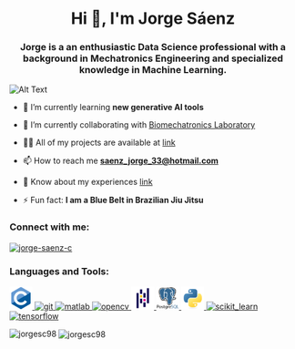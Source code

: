 <h1 align="center">Hi 👋, I'm Jorge Sáenz</h1>
<h3 align="center">Jorge is a an enthusiastic Data Science professional with a background in Mechatronics Engineering and specialized knowledge in Machine Learning.</h3>
<p align="left">
  <img src="" alt="Alt Text">
</p>

- 🌱 I’m currently learning **new generative AI tools**

- 👯 I’m currently collaborating with [Biomechatronics Laboratory](https://laboratoriobiomecatronica.tec.mx/)

- 👨‍💻 All of my projects are available at [link](link)

- 📫 How to reach me **saenz_jorge_33@hotmail.com**

- 📄 Know about my experiences [link](link)

- ⚡ Fun fact: **I am a Blue Belt in Brazilian Jiu Jitsu**

<h3 align="left">Connect with me:</h3>
<p align="left">
<a href="https://linkedin.com/in/jorge-saenz-c" target="blank"><img align="center" src="https://raw.githubusercontent.com/rahuldkjain/github-profile-readme-generator/master/src/images/icons/Social/linked-in-alt.svg" alt="jorge-saenz-c" height="30" width="40" /></a>
</p>

<h3 align="left">Languages and Tools:</h3>
<p align="left"> <a href="https://www.cprogramming.com/" target="_blank" rel="noreferrer"> <img src="https://raw.githubusercontent.com/devicons/devicon/master/icons/c/c-original.svg" alt="c" width="40" height="40"/> </a> <a href="https://git-scm.com/" target="_blank" rel="noreferrer"> <img src="https://www.vectorlogo.zone/logos/git-scm/git-scm-icon.svg" alt="git" width="40" height="40"/> </a> <a href="https://www.mathworks.com/" target="_blank" rel="noreferrer"> <img src="https://upload.wikimedia.org/wikipedia/commons/2/21/Matlab_Logo.png" alt="matlab" width="40" height="40"/> </a> <a href="https://opencv.org/" target="_blank" rel="noreferrer"> <img src="https://www.vectorlogo.zone/logos/opencv/opencv-icon.svg" alt="opencv" width="40" height="40"/> </a> <a href="https://pandas.pydata.org/" target="_blank" rel="noreferrer"> <img src="https://raw.githubusercontent.com/devicons/devicon/2ae2a900d2f041da66e950e4d48052658d850630/icons/pandas/pandas-original.svg" alt="pandas" width="40" height="40"/> </a> <a href="https://www.postgresql.org" target="_blank" rel="noreferrer"> <img src="https://raw.githubusercontent.com/devicons/devicon/master/icons/postgresql/postgresql-original-wordmark.svg" alt="postgresql" width="40" height="40"/> </a> <a href="https://www.python.org" target="_blank" rel="noreferrer"> <img src="https://raw.githubusercontent.com/devicons/devicon/master/icons/python/python-original.svg" alt="python" width="40" height="40"/> </a> <a href="https://scikit-learn.org/" target="_blank" rel="noreferrer"> <img src="https://upload.wikimedia.org/wikipedia/commons/0/05/Scikit_learn_logo_small.svg" alt="scikit_learn" width="40" height="40"/> </a> <a href="https://www.tensorflow.org" target="_blank" rel="noreferrer"> <img src="https://www.vectorlogo.zone/logos/tensorflow/tensorflow-icon.svg" alt="tensorflow" width="40" height="40"/> </a> </p>

<p><img align="left" src="https://github-readme-stats.vercel.app/api/top-langs?username=jorgesc98&show_icons=true&locale=en&layout=compact" alt="jorgesc98" /></p>

<p>&nbsp;<img align="center" src="https://github-readme-stats.vercel.app/api?username=jorgesc98&show_icons=true&locale=en" alt="jorgesc98" /></p>
